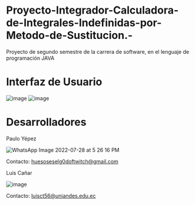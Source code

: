 # Proyecto-Integrador-Calculadora-de-Integrales-Indefinidas-por-Metodo-de-Sustitucion.-
Proyecto de segundo semestre de la carrera de software, en el lenguaje de programación JAVA 

# Interfaz de Usuario
![image](https://user-images.githubusercontent.com/100308833/181300468-075a0607-20a4-43c4-a9c6-9b9dfdab4bcb.png)
![image](https://user-images.githubusercontent.com/100308833/181300656-106c33d8-5076-4640-a0a9-611953298cf6.png)

# Desarrolladores
Paulo Yépez

![WhatsApp Image 2022-07-28 at 5 26 16 PM](https://user-images.githubusercontent.com/100308833/181649121-726c6b25-819e-4ce8-a0f0-dd380060963f.jpeg)


Contacto: huesoseselg0doftwitch@gmail.com

Luis Cañar

![image](https://user-images.githubusercontent.com/100308833/181302001-ad95bf22-be0b-4980-ba44-37c28cb1f8d2.png)

Contacto: luisct56@uniandes.edu.ec
